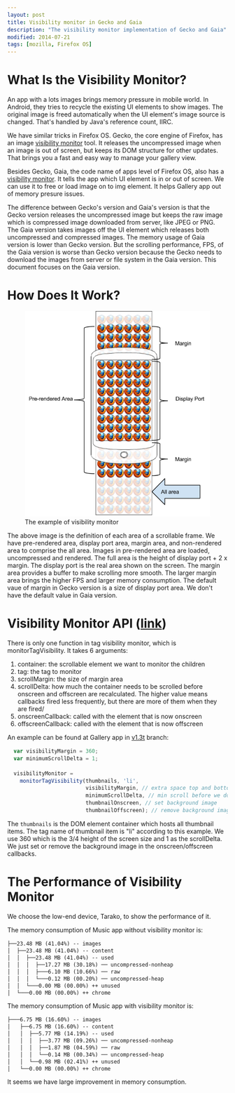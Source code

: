 ```yaml
---
layout: post
title: Visibility monitor in Gecko and Gaia
description: "The visibility monitor implementation of Gecko and Gaia"
modified: 2014-07-21
tags: [mozilla, Firefox OS]
---
```


# What Is the Visibility Monitor?

An app with a lots images brings memory pressure in mobile world. In Android, they tries to recycle the existing UI elements to show images. The original image is freed automatically when the UI element's image source is changed. That's handled by Java's reference count, IIRC.

We have similar tricks in Firefox OS. Gecko, the core engine of Firefox, has an image [visibility monitor](http://dxr.mozilla.org/mozilla-central/source/layout/generic/nsGfxScrollFrame.cpp#2262) tool. It releases the uncompressed image when an image is out of screen, but keeps its DOM structure for other updates. That brings you a fast and easy way to manage your gallery view.

Besides Gecko, Gaia, the code name of apps level of Firefox OS, also has a [visibility monitor](https://github.com/mozilla-b2g/gaia/blob/master/shared/js/tag_visibility_monitor.js). It tells the app which UI element is in or out of screen. We can use it to free or load image on to img element. It helps Gallery app out of memory presure issues.

The difference between Gecko's version and Gaia's version is that the Gecko version releases the uncompressed image but keeps the raw image which is compressed image downloaded from server, like JPEG or PNG. The Gaia version takes images off the UI element which releases both uncompressed and compressed images. The memory usage of Gaia version is lower than Gecko version. But the scrolling performance, FPS, of the Gaia version is worse than Gecko version because the Gecko needs to download the images from server or file system in the Gaia version. This document focuses on the Gaia version.

# How Does It Work?

<figure>
    <img src="/images/mozilla/visibility-monitor.png" alt="The example of visibility monitor">
    <figcaption>The example of visibility monitor</figcaption>
</figure>

The above image is the definition of each area of a scrollable frame. We have pre-rendered area, display port area, margin area, and non-rendered area to comprise the all area. Images in pre-rendered area are loaded, uncompressed and rendered. The full area is the height of display port + 2 x margin. The display port is the real area shown on the screen. The margin area provides a buffer to make scrolling more smooth. The larger margin area brings the higher FPS and larger memory consumption. The default vaue of margin in Gecko version is a size of display port area. We don't have the default value in Gaia version.

# Visibility Monitor API ([link](https://github.com/mozilla-b2g/gaia/blob/cab9e0dd0dee93f31f12313d012e660f074663cf/shared/js/tag_visibility_monitor.js#L14))

There is only one function in tag visibility monitor, which is monitorTagVisibility. It takes 6 arguments:

1. container: the scrollable element we want to monitor the children
2. tag: the tag to monitor
3. scrollMargin: the size of margin area
4. scrollDelta:  how much the container needs to be scrolled before onscreen and offscreen are recalculated. The higher value means callbacks fired less frequently, but there are more of them when they are fired/
5. onscreenCallback: called with the element that is now onscreen
6. offscreenCallback: called with the element that is now offscreen

An example can be found at Gallery app in [v1.3t](https://github.com/mozilla-b2g/gaia/blob/15c6f09cba250132eb25fadb33fd0472e3a9bfdd/apps/gallery/js/gallery.js#L371-L380) branch:

```javascript
  var visibilityMargin = 360;
  var minimumScrollDelta = 1;
 
  visibilityMonitor =
    monitorTagVisibility(thumbnails, 'li',
                         visibilityMargin, // extra space top and bottom
                         minimumScrollDelta, // min scroll before we do work
                         thumbnailOnscreen, // set background image
                         thumbnailOffscreen); // remove background image
```

The `thumbnails` is the DOM element container which hosts all thumbnail items. The tag name of thumbnail item is "li" according to this example. We use 360 which is the 3/4 height of the screen size and 1 as the scrollDelta. We just set or remove the background image in the onscreen/offscreen callbacks.

# The Performance of Visibility Monitor

We choose the low-end device, Tarako, to show the performance of it.

The memory consumption of Music app without visibility monitor is:
```
├──23.48 MB (41.04%) -- images
│  ├──23.48 MB (41.04%) -- content
│  │  ├──23.48 MB (41.04%) -- used
│  │  │  ├──17.27 MB (30.18%) ── uncompressed-nonheap
│  │  │  ├───6.10 MB (10.66%) ── raw
│  │  │  └───0.12 MB (00.20%) ── uncompressed-heap
│  │  └───0.00 MB (00.00%) ++ unused
│  └───0.00 MB (00.00%) ++ chrome
```
The memory consumption of Music app with visibility monitor is:
```
├───6.75 MB (16.60%) -- images
│   ├──6.75 MB (16.60%) -- content
│   │  ├──5.77 MB (14.19%) -- used
│   │  │  ├──3.77 MB (09.26%) ── uncompressed-nonheap
│   │  │  ├──1.87 MB (04.59%) ── raw
│   │  │  └──0.14 MB (00.34%) ── uncompressed-heap
│   │  └──0.98 MB (02.41%) ++ unused
│   └──0.00 MB (00.00%) ++ chrome
```
It seems we have large improvement in memory consumption.
